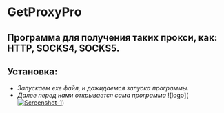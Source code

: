 # GetProxyPro
## Программа для получения таких прокси, как: HTTP, SOCKS4, SOCKS5.
## **Установка:**
+ *Запускаем exe файл, и дожидаемся запуска программы.*
 + *Далее перед нами открывается сама программа*
 ![logo](<a href="https://imgbb.com/"><img src="https://i.ibb.co/J315rdH/Screenshot-1.png" alt="Screenshot-1" border="0"></a>)

